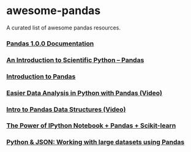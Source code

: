 # awesome-pandas
A curated list of awesome pandas resources.


### [Pandas 1.0.0 Documentation](https://pandas.pydata.org/docs/)


### [An Introduction to Scientific Python – Pandas](http://www.datadependence.com/2016/05/scientific-python-pandas/)


### [Introduction to Pandas](http://nbviewer.jupyter.org/github/fonnesbeck/Bios8366/blob/master/notebooks/Section2_5-Introduction-to-Pandas.ipynb)

### [Easier Data Analysis in Python with Pandas (Video)](http://www.datasciencecentral.com/profiles/blogs/easier-data-analysis-in-python-with-pandas-video-series)

### [Intro to Pandas Data Structures (Video)](http://www.gregreda.com/2013/10/26/intro-to-pandas-data-structures/)

### [The Power of IPython Notebook + Pandas + Scikit-learn](http://www.andreykurenkov.com/writing/power-of-ipython-pandas-scikilearn/)

### [Python & JSON: Working with large datasets using Pandas](https://www.dataquest.io/blog/python-json-tutorial/)

